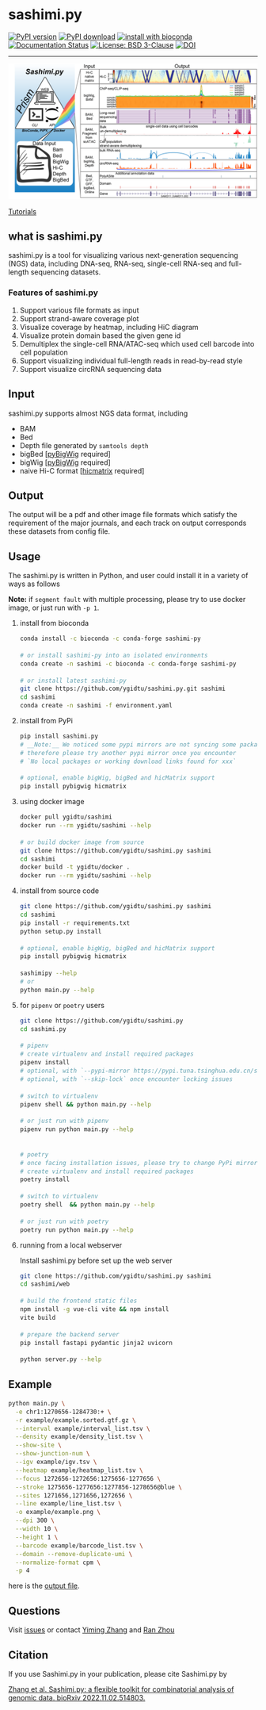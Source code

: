 # sashimi.py

[![PyPI version](https://badge.fury.io/py/sashimi-py.svg)](https://pypi.org/project/sashimi.py/)
[![PyPI download](https://img.shields.io/pypi/dm/sashimi-py.svg)](https://pypi.org/project/sashimi.py/)
[![install with bioconda](https://img.shields.io/badge/install%20with-bioconda-brightgreen.svg?style=flat)](http://bioconda.github.io/recipes/sashimi-py/README.html)
[![Documentation Status](https://readthedocs.org/projects/sashimi/badge/?version=latest)](https://sashimi.readthedocs.io/en/latest/)
[![License: BSD 3-Clause](https://img.shields.io/badge/License-BSD%20v3-clause.svg)](https://www.gnu.org/licenses/agpl-3.0)
[![DOI](https://img.shields.io/badge/DOI-10.1101%2F2022.11.02.514803%20-blue)](https://www.biorxiv.org/content/10.1101/2022.11.02.514803v1)

---

![](example/diagram.png)

[Tutorials](https://sashimi.readthedocs.io/en/latest/)

## what is sashimi.py

sashimi.py is a tool for visualizing various next-generation sequencing (NGS) data, including DNA-seq, RNA-seq, single-cell RNA-seq and full-length sequencing datasets. 

### Features of sashimi.py

1. Support various file formats as input
2. Support strand-aware coverage plot
3. Visualize coverage by heatmap, including HiC diagram 
4. Visualize protein domain based the given gene id
5. Demultiplex the single-cell RNA/ATAC-seq which used cell barcode into cell population 
6. Support visualizing individual full-length reads in read-by-read style
7. Support visualize circRNA sequencing data

## Input

sashimi.py supports almost NGS data format, including

- BAM
- Bed
- Depth file generated by `samtools depth`
- bigBed [[pyBigWig](https://github.com/deeptools/pyBigWig) required]
- bigWig [[pyBigWig](https://github.com/deeptools/pyBigWig) required]
- naive Hi-C format [[hicmatrix](https://github.com/deeptools/HiCMatrix) required]


## Output

The output will be a pdf and other image file formats which satisfy the requirement of the major journals, 
and each track on output corresponds these datasets from config file.

## Usage

The sashimi.py is written in Python, and user could install it in a variety of ways as follows

__Note:__ if `segment fault` with multiple processing, please try to use docker image, or just run with `-p 1`.


1. install from bioconda

   ```bash
   conda install -c bioconda -c conda-forge sashimi-py
   
   # or install sashimi-py into an isolated environments
   conda create -n sashimi -c bioconda -c conda-forge sashimi-py
   
   # or install latest sashimi-py  
   git clone https://github.com/ygidtu/sashimi.py.git sashimi
   cd sashimi
   conda create -n sashimi -f environment.yaml
   ```

2. install from PyPi

   ```bash
   pip install sashimi.py
   # __Note:__ We noticed some pypi mirrors are not syncing some packages we depend on, 
   # therefore please try another pypi mirror once you encounter 
   # `No local packages or working download links found for xxx`
   
   # optional, enable bigWig, bigBed and hicMatrix support
   pip install pybigwig hicmatrix
   ```

3. using docker image

    ```bash
    docker pull ygidtu/sashimi
    docker run --rm ygidtu/sashimi --help

    # or build docker image from source
    git clone https://github.com/ygidtu/sashimi.py sashimi
    cd sashimi
    docker build -t ygidtu/docker .
    docker run --rm ygidtu/sashimi --help
    ```

4. install from source code

    ```bash
    git clone https://github.com/ygidtu/sashimi.py sashimi
    cd sashimi
    pip install -r requirements.txt
    python setup.py install
   
    # optional, enable bigWig, bigBed and hicMatrix support
    pip install pybigwig hicmatrix
    
    sashimipy --help
    # or
    python main.py --help
    ```

5. for `pipenv` or `poetry` users

   ```bash
   git clone https://github.com/ygidtu/sashimi.py
   cd sashimi.py
   
   # pipenv
   # create virtualenv and install required packages
   pipenv install
   # optional, with `--pypi-mirror https://pypi.tuna.tsinghua.edu.cn/simple` to specify your faverate PyPi mirror
   # optional, with `--skip-lock` once encounter locking issues
   
   # switch to virtualenv
   pipenv shell && python main.py --help
   
   # or just run with pipenv
   pipenv run python main.py --help
  
   
   # poetry
   # once facing installation issues, please try to change PyPi mirror in tool.poetry.source section of pyproject.toml 
   # create virtualenv and install required packages
   poetry install
   
   # switch to virtualenv
   poetry shell  && python main.py --help
   
   # or just run with poetry
   poetry run python main.py --help
   ```

6. running from a local webserver
   
   Install sashimi.py before set up the web server

   ```bash
   git clone https://github.com/ygidtu/sashimi.py sashimi
   cd sashimi/web
   
   # build the frontend static files
   npm install -g vue-cli vite && npm install
   vite build
   
   # prepare the backend server
   pip install fastapi pydantic jinja2 uvicorn
   
   python server.py --help
   ```
   

## Example

```bash
python main.py \
  -e chr1:1270656-1284730:+ \
  -r example/example.sorted.gtf.gz \
  --interval example/interval_list.tsv \
  --density example/density_list.tsv \
  --show-site \
  --show-junction-num \
  --igv example/igv.tsv \
  --heatmap example/heatmap_list.tsv \
  --focus 1272656-1272656:1275656-1277656 \
  --stroke 1275656-1277656:1277856-1278656@blue \
  --sites 1271656,1271656,1272656 \
  --line example/line_list.tsv \
  -o example/example.png \
  --dpi 300 \
  --width 10 \
  --height 1 \
  --barcode example/barcode_list.tsv \
  --domain --remove-duplicate-umi \
  --normalize-format cpm \
  -p 4
```
here is the [output file](https://raw.githubusercontent.com/ygidtu/sashimi.py/main/example/example.png).


## Questions

Visit [issues](https://github.com/ygidtu/sashimi.py/issues) or 
contact [Yiming Zhang](https://github.com/ygidtu) and 
[Ran Zhou](https://github.com/zhou-ran)

## Citation

If you use Sashimi.py in your publication, please cite Sashimi.py by

[Zhang et al. Sashimi.py: a flexible toolkit for combinatorial analysis of genomic data. bioRxiv 2022.11.02.514803.](https://www.biorxiv.org/content/10.1101/2022.11.02.514803v1)

